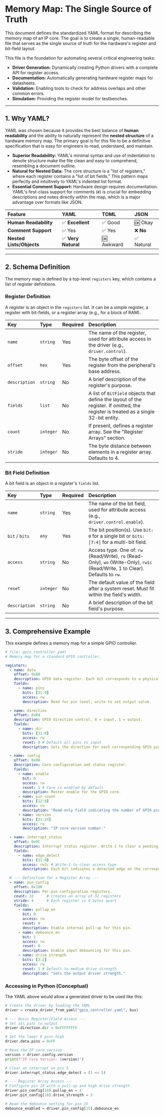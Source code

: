# Memory Map: The Single Source of Truth

This document defines the standardized YAML format for describing the memory map of an IP core. The goal is to create a single, human-readable file that serves as the single source of truth for the hardware's register and bit-field layout.

This file is the foundation for automating several critical engineering tasks:
*   **Driver Generation:** Dynamically creating Python drivers with a complete API for register access.
*   **Documentation:** Automatically generating hardware register maps for datasheets.
*   **Validation:** Enabling tools to check for address overlaps and other common errors.
*   **Simulation:** Providing the register model for testbenches.

---

## 1. Why YAML?

YAML was chosen because it provides the best balance of **human readability** and the ability to naturally represent the **nested structure** of a hardware memory map. The primary goal is for this file to be a definitive specification that is easy for engineers to read, understand, and maintain.

*   **Superior Readability:** YAML's minimal syntax and use of indentation to denote structure make the file clean and easy to comprehend, resembling a document outline.
*   **Natural for Nested Data:** The core structure is a "list of registers," where each register contains a "list of bit fields." This pattern maps perfectly and intuitively to YAML's indented list format.
*   **Essential Comment Support:** Hardware design requires documentation. YAML's first-class support for comments (`#`) is crucial for embedding descriptions and notes directly within the map, which is a major advantage over formats like JSON.

| Feature                | YAML               | TOML      | JSON       |
| :--------------------- | :----------------- | :-------- | :--------- |
| **Human Readability**  | ✅ **Excellent**   | ✅ Good   | 🆗 Okay    |
| **Comment Support**    | ✅ Yes             | ✅ Yes    | ❌ **No**  |
| **Nested Lists/Objects** | ✅ **Very Natural**  | 🆗 Awkward  | ✅ Natural |

---

## 2. Schema Definition

The memory map is defined by a top-level `registers` key, which contains a list of register definitions.

### Register Definition

A register is an object in the `registers` list. It can be a simple register, a register with bit-fields, or a register array (e.g., for a block of RAM).

| Key           | Type     | Required | Description                                                                 |
| :------------ | :------- | :------- | :-------------------------------------------------------------------------- |
| `name`        | `string` | Yes      | The name of the register, used for attribute access in the driver (e.g., `driver.control`). |
| `offset`      | `hex`    | Yes      | The byte offset of the register from the peripheral's base address.         |
| `description` | `string` | No       | A brief description of the register's purpose.                              |
| `fields`      | `list`   | No       | A list of `BitField` objects that define the layout of the register. If omitted, the register is treated as a single 32-bit entity. |
| `count`       | `integer`| No       | If present, defines a register array. See the "Register Arrays" section.    |
| `stride`      | `integer`| No       | The byte distance between elements in a register array. Defaults to 4.      |

### Bit Field Definition

A bit field is an object in a register's `fields` list.

| Key           | Type     | Required | Description                                                                 |
| :------------ | :------- | :------- | :-------------------------------------------------------------------------- |
| `name`        | `string` | Yes      | The name of the bit field, used for attribute access (e.g., `driver.control.enable`). |
| `bit` / `bits`| `any`    | Yes      | The bit position(s). Use `bit: 0` for a single bit or `bits: [7:4]` for a multi-bit field. |
| `access`      | `string` | No       | Access type. One of: `rw` (Read/Write), `ro` (Read-Only), `wo` (Write-Only), `rw1c` (Read/Write, 1 to Clear). Defaults to `rw`. |
| `reset`       | `integer`| No       | The default value of the field after a system reset. Must fit within the field's width. |
| `description` | `string` | No       | A brief description of the bit field's purpose.                             |

---

## 3. Comprehensive Example

This example defines a memory map for a simple GPIO controller.

```yaml
# file: gpio_controller.yaml
# Memory map for a standard GPIO controller.

registers:
  - name: data
    offset: 0x00
    description: GPIO data register. Each bit corresponds to a physical pin.
    fields:
      - name: pins
        bits: [31:0]
        access: rw
        description: Read for pin level, write to set output value.

  - name: direction
    offset: 0x04
    description: GPIO direction control. 0 = input, 1 = output.
    fields:
      - name: dir
        bits: [31:0]
        access: rw
        reset: 0 # Default all pins to input
        description: Sets the direction for each corresponding GPIO pin.

  - name: config
    offset: 0x08
    description: Core configuration and status register.
    fields:
      - name: enable
        bit: 0
        access: rw
        reset: 1 # Core is enabled by default
        description: Master enable for the GPIO core.
      - name: pin_count
        bits: [12:8]
        access: ro
        description: "Read-only field indicating the number of GPIO pins implemented."
      - name: version
        bits: [31:24]
        access: ro
        description: "IP core version number."

  - name: interrupt_status
    offset: 0x0C
    description: Interrupt status register. Write 1 to clear a pending interrupt.
    fields:
      - name: edge_detect
        bits: [31:0]
        access: rw1c # Write-1-to-clear access type
        description: Each bit indicates a detected edge on the corresponding pin.

  # --- Definition for a Register Array ---
  - name: pin_config
    offset: 0x100
    description: Per-pin configuration registers.
    count: 32      # Creates an array of 32 registers
    stride: 4      # Each register is 4 bytes apart
    fields:
      - name: pullup_en
        bit: 0
        access: rw
        reset: 0
        description: Enable internal pull-up for this pin.
      - name: debounce_en
        bit: 1
        access: rw
        reset: 0
        description: Enable input debouncing for this pin.
      - name: drive_strength
        bits: [3:2]
        access: rw
        reset: 1 # Default to medium drive strength
        description: "Sets the output driver strength."
```

### Accessing in Python (Conceptual)

The YAML above would allow a generated driver to be used like this:

```python
# Create the driver by loading the YAML
driver = create_driver_from_yaml("gpio_controller.yaml", bus)

# --- Basic Register/Field Access ---
# Set all pins to output
driver.direction.dir = 0xFFFFFFFF

# Set the lower 8 pins high
driver.data.pins = 0xFF

# Read the IP core version
version = driver.config.version
print(f"IP Core Version: {version}")

# Clear an interrupt on pin 5
driver.interrupt_status.edge_detect = (1 << 5)

# --- Register Array Access ---
# Configure pin 10 with a pull-up and high drive strength
driver.pin_config[10].pullup_en = 1
driver.pin_config[10].drive_strength = 3

# Read the debounce setting for pin 15
debounce_enabled = driver.pin_config[15].debounce_en
```
